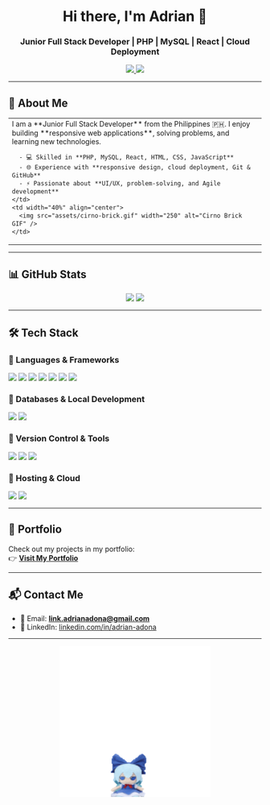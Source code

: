 <h1 align="center">Hi there, I'm Adrian 👋</h1>
<h3 align="center">Junior Full Stack Developer | PHP | MySQL | React | Cloud Deployment</h3>

<p align="center">
  <a href="https://linkedin.com/in/adrian-adona">
    <img src="https://img.shields.io/badge/LinkedIn-Adrian%20Adona-blue?style=for-the-badge&logo=linkedin" />
  </a>
  <a href="mailto:link.adrianadona@gmail.com">
    <img src="https://img.shields.io/badge/Email-link.adrianadona@gmail.com-red?style=for-the-badge&logo=gmail" />
  </a>
</p>

---

## 🚀 About Me
<table>
  <tr>
    <td width="60%">
      I am a **Junior Full Stack Developer** from the Philippines 🇵🇭.  
      I enjoy building **responsive web applications**, solving problems, and learning new technologies.  

      - 💻 Skilled in **PHP, MySQL, React, HTML, CSS, JavaScript**  
      - 🌐 Experience with **responsive design, cloud deployment, Git & GitHub**  
      - ⚡ Passionate about **UI/UX, problem-solving, and Agile development**
    </td>
    <td width="40%" align="center">
      <img src="assets/cirno-brick.gif" width="250" alt="Cirno Brick GIF" />
    </td>
  </tr>
</table>

---


## 📊 GitHub Stats
<p align="center">
  <img src="https://github-readme-stats.vercel.app/api?username=PossiblyBread&show_icons=true&theme=radical" height="165" />
  <img src="https://github-readme-stats.vercel.app/api/top-langs/?username=PossiblyBread&layout=compact&theme=radical" height="165" />
</p>

---

## 🛠️ Tech Stack

### 🔹 Languages & Frameworks
<p>
  <img src="https://img.shields.io/badge/HTML5-E34F26?style=for-the-badge&logo=html5&logoColor=white" />
  <img src="https://img.shields.io/badge/CSS3-1572B6?style=for-the-badge&logo=css3&logoColor=white" />
  <img src="https://img.shields.io/badge/JavaScript-F7DF1E?style=for-the-badge&logo=javascript&logoColor=black" />
  <img src="https://img.shields.io/badge/PHP-777BB4?style=for-the-badge&logo=php&logoColor=white" />
  <img src="https://img.shields.io/badge/React-61DAFB?style=for-the-badge&logo=react&logoColor=black" />
  <img src="https://img.shields.io/badge/Vite-646CFF?style=for-the-badge&logo=vite&logoColor=white" />
  <img src="https://img.shields.io/badge/Bootstrap-7952B3?style=for-the-badge&logo=bootstrap&logoColor=white" />
</p>

### 🔹 Databases & Local Development
<p>
  <img src="https://img.shields.io/badge/MySQL-4479A1?style=for-the-badge&logo=mysql&logoColor=white" />
  <img src="https://img.shields.io/badge/XAMPP-FB7A24?style=for-the-badge&logo=xampp&logoColor=white" />
</p>

### 🔹 Version Control & Tools
<p>
  <img src="https://img.shields.io/badge/Git-F05032?style=for-the-badge&logo=git&logoColor=white" />
  <img src="https://img.shields.io/badge/GitHub-181717?style=for-the-badge&logo=github&logoColor=white" />
  <img src="https://img.shields.io/badge/VS%20Code-0078D4?style=for-the-badge&logo=visual-studio-code&logoColor=white" />
</p>

### 🔹 Hosting & Cloud
<p>
  <img src="https://img.shields.io/badge/Hostinger-5F5FFF?style=for-the-badge&logo=hostinger&logoColor=white" />
  <img src="https://img.shields.io/badge/Cloudflare-F38020?style=for-the-badge&logo=cloudflare&logoColor=white" />
</p>

---

## 📂 Portfolio
Check out my projects in my portfolio:  
👉 [**Visit My Portfolio**](https://possiblybread.github.io/portfolio/)

---

## 📬 Contact Me
- 📧 Email: **link.adrianadona@gmail.com**  
- 💼 LinkedIn: [linkedin.com/in/adrian-adona](https://linkedin.com/in/adrian-adona)

---

<p align="center">
  <img src="assets/cirno-brick.gif" width="300" alt="Cirno Brick GIF" />
</p>
